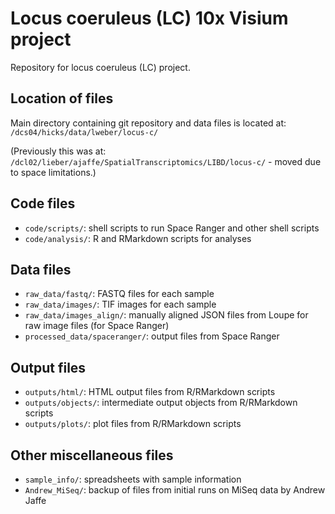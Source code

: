 # Locus coeruleus (LC) 10x Visium project

Repository for locus coeruleus (LC) project.


## Location of files

Main directory containing git repository and data files is located at: `/dcs04/hicks/data/lweber/locus-c/`

(Previously this was at: `/dcl02/lieber/ajaffe/SpatialTranscriptomics/LIBD/locus-c/` - moved due to space limitations.)


## Code files

- `code/scripts/`: shell scripts to run Space Ranger and other shell scripts
- `code/analysis/`: R and RMarkdown scripts for analyses


## Data files

- `raw_data/fastq/`: FASTQ files for each sample
- `raw_data/images/`: TIF images for each sample
- `raw_data/images_align/`: manually aligned JSON files from Loupe for raw image files (for Space Ranger)
- `processed_data/spaceranger/`: output files from Space Ranger


## Output files

- `outputs/html/`: HTML output files from R/RMarkdown scripts
- `outputs/objects/`: intermediate output objects from R/RMarkdown scripts
- `outputs/plots/`: plot files from R/RMarkdown scripts


## Other miscellaneous files

- `sample_info/`: spreadsheets with sample information
- `Andrew_MiSeq/`: backup of files from initial runs on MiSeq data by Andrew Jaffe

